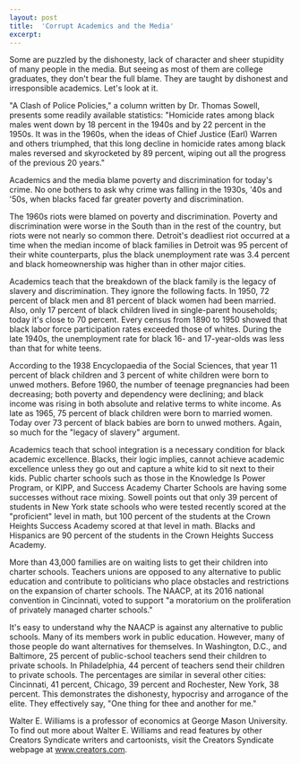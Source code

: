 ```yaml
---
layout: post
title:  'Corrupt Academics and the Media'
excerpt:
---
```




Some are puzzled by the dishonesty, lack of character and sheer stupidity of many people in the media. But seeing as most of them are college graduates, they don't bear the full blame. They are taught by dishonest and irresponsible academics. Let's look at it.

"A Clash of Police Policies," a column written by Dr. Thomas Sowell, presents some readily available statistics: "Homicide rates among black males went down by 18 percent in the 1940s and by 22 percent in the 1950s. It was in the 1960s, when the ideas of Chief Justice (Earl) Warren and others triumphed, that this long decline in homicide rates among black males reversed and skyrocketed by 89 percent, wiping out all the progress of the previous 20 years."

Academics and the media blame poverty and discrimination for today's crime. No one bothers to ask why crime was falling in the 1930s, '40s and '50s, when blacks faced far greater poverty and discrimination.

The 1960s riots were blamed on poverty and discrimination. Poverty and discrimination were worse in the South than in the rest of the country, but riots were not nearly so common there. Detroit's deadliest riot occurred at a time when the median income of black families in Detroit was 95 percent of their white counterparts, plus the black unemployment rate was 3.4 percent and black homeownership was higher than in other major cities.



Academics teach that the breakdown of the black family is the legacy of slavery and discrimination. They ignore the following facts. In 1950, 72 percent of black men and 81 percent of black women had been married. Also, only 17 percent of black children lived in single-parent households; today it's close to 70 percent. Every census from 1890 to 1950 showed that black labor force participation rates exceeded those of whites. During the late 1940s, the unemployment rate for black 16- and 17-year-olds was less than that for white teens.

According to the 1938 Encyclopaedia of the Social Sciences, that year 11 percent of black children and 3 percent of white children were born to unwed mothers. Before 1960, the number of teenage pregnancies had been decreasing; both poverty and dependency were declining; and black income was rising in both absolute and relative terms to white income. As late as 1965, 75 percent of black children were born to married women. Today over 73 percent of black babies are born to unwed mothers. Again, so much for the "legacy of slavery" argument.

Academics teach that school integration is a necessary condition for black academic excellence. Blacks, their logic implies, cannot achieve academic excellence unless they go out and capture a white kid to sit next to their kids. Public charter schools such as those in the Knowledge Is Power Program, or KIPP, and Success Academy Charter Schools are having some successes without race mixing. Sowell points out that only 39 percent of students in New York state schools who were tested recently scored at the "proficient" level in math, but 100 percent of the students at the Crown Heights Success Academy scored at that level in math. Blacks and Hispanics are 90 percent of the students in the Crown Heights Success Academy.

More than 43,000 families are on waiting lists to get their children into charter schools. Teachers unions are opposed to any alternative to public education and contribute to politicians who place obstacles and restrictions on the expansion of charter schools. The NAACP, at its 2016 national convention in Cincinnati, voted to support "a moratorium on the proliferation of privately managed charter schools."

It's easy to understand why the NAACP is against any alternative to public schools. Many of its members work in public education. However, many of those people do want alternatives for themselves. In Washington, D.C., and Baltimore, 25 percent of public-school teachers send their children to private schools. In Philadelphia, 44 percent of teachers send their children to private schools. The percentages are similar in several other cities: Cincinnati, 41 percent, Chicago, 39 percent and Rochester, New York, 38 percent. This demonstrates the dishonesty, hypocrisy and arrogance of the elite. They effectively say, "One thing for thee and another for me."

Walter E. Williams is a professor of economics at George Mason University. To find out more about Walter E. Williams and read features by other Creators Syndicate writers and cartoonists, visit the Creators Syndicate webpage at www.creators.com.
